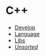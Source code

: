# C++

* [Develop](cpp-develop.md)
* [Language](cpp-language.md)
* [Libs](cpp-libs.md)
* [*Unsorted*](cpp-unsorted.md)
